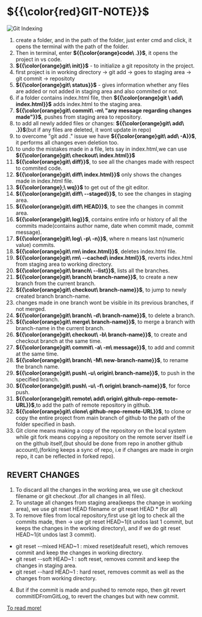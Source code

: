 # ${{\color{red}GIT-NOTE}}$
![Git Indexing](https://static.javatpoint.com/tutorial/git/images/git-index.png)
1. create a folder, and in the path of the folder, just enter cmd and click, it opens the terminal with the path of the folder.
2. Then in terminal, enter **${{\color{orange}code\ .}}$**, it opens the project in vs code.
3. **${{\color{orange}git\ init}}$** - to initialize a git repositoty in the project.
4. first project is in working directory -> git add -> goes to staging area -> git commit -> repositoty
5. **${{\color{orange}git\ status}}$** - gives information whether any files are added or not added in staging area and also commited or not.
6. if a folder contains index.html file, then **${{\color{orange}git \ add\ index.html}}$** adds index.html to the staging area.
7. **${{\color{orange}git\ commit\ -m\ "any message regarding changes made"}}$**, pushes from staging area to repository.
8. to add all newly added files or changes: **${{\color{orange}git\ add\ .}}$**(but if any files are deleted, it wont update in repo)
9. to overcome "git add ." issue we have **${{\color{orange}git\ add\ -A}}$**, it performs all changes even deletion too.
10. to undo the mistakes made in a file, lets say in index.html,we can use **${{\color{orange}git\ checkout\ index.html}}$**
11. **${{\color{orange}git\ diff}}$**, to see all the changes made with respect to commited code.
12. **${{\color{orange}git\ diff\ index.html}}$** only shows the changes made in index.html file.
13. **${{\color{orange};\ wq}}$** to get out of the git editor.
14. **${{\color{orange}git\ diff\ --staged}}$**, to see the changes in staging area.
15. **${{\color{orange}git\ diff\ HEAD}}$**, to see the changes in commit area.
16. **${{\color{orange}git\ log}}$**, contains entire info or history of all the commits made(contains author name, date when commit made, commit message).
17. **${{\color{orange}git\ log\ -p\ -n}}$**, where n means last n(numeric value) commits.
18. **${{\color{orange}git\ rm\ index.html}}$**, deletes index.html file.
19. **${{\color{orange}git\ rm\ --cached\ index.html}}$**, reverts index.html from staging area to working directory.
20. **${{\color{orange}git\ branch\ --list}}$**, lists all the branches.
21. **${{\color{orange}git\ branch\ branch-name}}$**, to create a new branch from the current branch.
22. **${{\color{orange}git\ checkout\ branch-name}}$**, to jump to newly created branch branch-name.
23. changes made in one branch wont be visible in its previous branches, if not merged.
24. **${{\color{orange}git\ branch\ -d\ branch-name}}$**, to delete a branch.
25. **${{\color{orange}git\ merge\ branch-name}}$**, to merge a branch with branch-name in the current branch.
26. **${{\color{orange}git\ checkout\ -b\ branch-name}}$**, to create and checkout branch at the same time.
27. **${{\color{orange}git\ commit\ -a\ -m\ message}}$**, to add and commit at the same time.
28. **${{\color{orange}git\ branch\ -M\ new-branch-name}}$**, to rename the branch name.
29. **${{\color{orange}git\ push\ -u\ origin\ branch-name}}$**, to push in the specified branch.
30. **${{\color{orange}git\ push\ -u\ -f\ origin\ branch-name}}$**, for force push.
31. **${{\color{orange}git\ remote\ add\ origin\ github-repo-remote-URL}}$**,to add the path of remote repository in github.
32. **${{\color{orange}git\ clone\ github-repo-remote-URL}}$**, to clone or copy the entire project from main branch of github to the path of the folder specified in bash. 
33. Git clone means making a copy of the repository on the local system while git fork means copying a repository on the remote server itself i.e on the github itself,(but should be done from repo in another github account),(forking keeps a sync of repo, i.e if changes are made in orgin repo, it can be reflected in forked repo). 

## REVERT CHANGES
1. To discard all the changes in the working area, we use git checkout filename or git checkout .(for all changes in all files).
2. To unstage all changes from staging area(keeps the change in working area), we use git reset HEAD filename or git reset HEAD * (for all)
3. To remove files from local repository,first use git log to check all the commits made, then -> use git reset HEAD~1(it undos last 1 commit, but keeps the changes in the working directory), and if we do git reset HEAD~1(it undos last 3 commit).
  * git reset --mixed HEAD~1 :  mixed reset(deafult reset), which removes commit and keep the changes in working directory.
  * git reset --soft HEAD~1 :  soft reset, removes commit and keep the changes in staging area.
  * git reset --hard HEAD~1 :  hard reset, removes commit as well as the changes from working directory.
4. But if the commit is made and pushed to remote repo, then git revert commitIDFromGitLog, to revert the changes but with new commit.

[To read more!](https://www.javatpoint.com/git)

